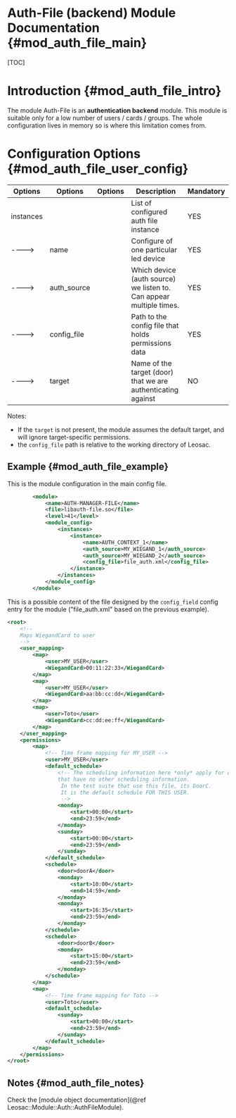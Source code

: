 Auth-File (backend) Module Documentation {#mod_auth_file_main}
==============================================================

[TOC]

Introduction {#mod_auth_file_intro}
===================================

The module Auth-File is an **authentication backend** module.
This module is suitable only for a low number of users / cards / groups.
The whole configuration lives in memory so is where this limitation comes from.


Configuration Options {#mod_auth_file_user_config}
===================================================

Options    | Options     | Options    | Description                                                           | Mandatory
-----------|-------------|------------|-----------------------------------------------------------------------|-----------
instances  |             |            | List of configured auth file instance                                 | YES
---->      | name        |            | Configure of one particular led device                                | YES
---->      | auth_source |            | Which device (auth source) we listen to. Can appear multiple times.   | YES
---->      | config_file |            | Path to the config file that holds permissions data                   | YES
---->      | target      |            | Name of the target (door) that we are authenticating against          | NO

Notes:
  + If the `target` is not present, the module assumes the default target, and will ignore target-specific
permissions.
  + the `config_file` path is relative to the working directory of Leosac.

Example {#mod_auth_file_example}
-----------------------------

This is the module configuration in the main config file.

~~~~~~~~~~~~~~~~~~~~~~~~~~~~~~~~~~~~~~~~~~~~~~~~~~~.xml
        <module>
            <name>AUTH-MANAGER-FILE</name>
            <file>libauth-file.so</file>
            <level>41</level>
            <module_config>
                <instances>
                    <instance>
                        <name>AUTH_CONTEXT_1</name>
                        <auth_source>MY_WIEGAND_1</auth_source>
                        <auth_source>MY_WIEGAND_2</auth_source>
                        <config_file>file_auth.xml</config_file>
                    </instance>
                </instances>
            </module_config>
        </module>
~~~~~~~~~~~~~~~~~~~~~~~~~~~~~~~~~~~~~~~~~~~~~~~~~~~


This is a possible content of the file designed by the `config_field` config entry for
the module ("file_auth.xml" based on the previous example).

~~~~~~~~~~~~~~~~~~~~~~~~~~~~~~~~~~~~~~~~~~~~~~~~~~~.xml
<root>
    <!--
    Maps WiegandCard to user
    -->
    <user_mapping>
        <map>
            <user>MY_USER</user>
            <WiegandCard>00:11:22:33</WiegandCard>
        </map>
        <map>
            <user>MY_USER</user>
            <WiegandCard>aa:bb:cc:dd</WiegandCard>
        </map>
        <map>
            <user>Toto</user>
            <WiegandCard>cc:dd:ee:ff</WiegandCard>
        </map>
    </user_mapping>
    <permissions>
        <map>
            <!-- Time frame mapping for MY_USER -->
            <user>MY_USER</user>
            <default_schedule>
                <!-- The scheduling information here *only* apply for door
                that have no other scheduling information.
                 In the test suite that use this file, its DoorC.
                 It is the default schedule FOR THIS USER.
                 -->
                <monday>
                    <start>00:00</start>
                    <end>23:59</end>
                </monday>
                <sunday>
                    <start>00:00</start>
                    <end>23:59</end>
                </sunday>
            </default_schedule>
            <schedule>
                <door>doorA</door>
                <monday>
                    <start>10:00</start>
                    <end>14:59</end>
                </monday>
                <monday>
                    <start>16:35</start>
                    <end>23:59</end>
                </monday>
            </schedule>
            <schedule>
                <door>doorB</door>
                <monday>
                    <start>15:00</start>
                    <end>23:59</end>
                </monday>
            </schedule>
        </map>
        <map>
            <!-- Time frame mapping for Toto -->
            <user>Toto</user>
            <default_schedule>
                <sunday>
                    <start>00:00</start>
                    <end>23:59</end>
                </sunday>
            </default_schedule>
        </map>
    </permissions>
</root>
~~~~~~~~~~~~~~~~~~~~~~~~~~~~~~~~~~~~~~~~~~~~~~~~~~~

Notes {#mod_auth_file_notes}
----------------------------

Check the [module object documentation](@ref Leosac::Module::Auth::AuthFileModule).
